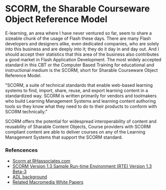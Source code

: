 # SCORM, the Sharable Courseware Object Reference Model

E-learning, an area where I have never ventured so far, seem to share a sizeable chunk of the usage of Flash these days. There are many Flash developers and designers alike, even dedicated companies, who are solely into this business and are deeply into it; they do it day in and day out. And I should accept their statistics that this area of the business also contributes a good market in Flash Application Development. The most widely accepted standard in this CBT or the Computer Based Training for educational and instructional medium is the SCORM, short for Sharable Courseware Object Reference Model.

"SCORM, a suite of technical standards that enable web-based learning systems to find, import, share, reuse, and export learning content in a standardized way. SCORM is written primarily for vendors and toolmakers who build Learning Management Systems and learning content authoring tools so they know what they need to do to their products to conform with SCORM technically."

SCORM offers the potential for widespread interoperability of content and reusability of Sharable Content Objects, Course providers with SCORM compliant content are able to deliver courses on any of the Learning Management Systems that support the SCORM standard.

### Refencences

- <a href="http://www.rhassociates.com/scorm.htm" title="scorm">Scorm at RHassociates.com</a>
- <a href="http://www.rhassociates.com/scorm.htm" title="SCORM Version 1.3 Sample Run-time Environment (RTE) Version 1.3 Beta-3">SCORM Version 1.3 Sample Run-time Environment (RTE) Version 1.3 Beta-3</a>
- <a href="http://www.rhassociates.com/adl_background.htm" title="adl background">ADL background</a>
- <a href="http://www.macromedia.com/resources/elearning/whitepapers.html" title="macromedia white paper relating to scorm">Related Macromedia White Papers</a>

